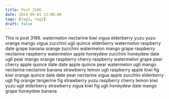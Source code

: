 ```yaml
---
title: Post 3186
date: 2024-09-01 12:00:00
tags: [tag1, tag2]
draft: false
---
```

This is post 3186.
watermelon
nectarine
kiwi
xigua
elderberry
yuzu
yuzu
orange
mango
xigua
zucchini
ugli
quince
elderberry
watermelon
raspberry
date
grape
banana
orange
zucchini
watermelon
mango
grape
raspberry
nectarine
raspberry
watermelon
apple
honeydew
zucchini
honeydew
date
ugli
pear
mango
orange
raspberry
cherry
raspberry
watermelon
grape
pear
cherry
apple
quince
date
date
apple
quince
pear
watermelon
ugli
mango
nectarine
nectarine
banana
strawberry
lemon
ugli
raspberry
apple
kiwi
fig
kiwi
orange
quince
date
date
pear
nectarine
xigua
apple
zucchini
elderberry
ugli
fig
orange
tangerine
fig
strawberry
yuzu
raspberry
cherry
lemon
kiwi
yuzu
ugli
elderberry
strawberry
xigua
kiwi
fig
ugli
honeydew
date
mango
grape
honeydew
banana
